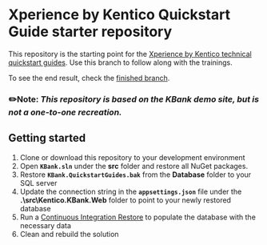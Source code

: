 # Xperience by Kentico Quickstart Guide starter repository
This repository is the starting point for the [Xperience by Kentico technical quickstart guides](https://docs.xperience.io/tutorial/quickstart-guides). Use this branch to follow along with the trainings.

To see the end result, check the [finished branch](https://github.com/Kentico/xperience-by-kentico-quickguides/tree/finished).

### :pencil2:**Note:** *This repository is based on the **KBank** demo site, but is not a one-to-one recreation.*
## Getting started
1. Clone or download this repository to your development environment
1. Open **`KBank.sln`** under the **src** folder and restore all NuGet packages.
1. Restore **`KBank.QuickstartGuides.bak`** from the **Database** folder to your SQL server
1. Update the connection string in the **`appsettings.json`** file under the **.\src\Kentico.KBank.Web** folder to point to your newly restored database
1. Run a [Continuous Integration Restore](https://docs.xperience.io/xp/developers-and-admins/ci-cd/continuous-integration#ContinuousIntegration-Restorerepositoryfilestothedatabase) to populate the database with the necessary data
1. Clean and rebuild the solution